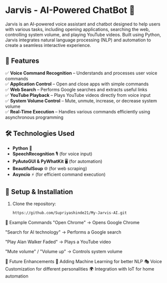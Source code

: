 # **Jarvis - AI-Powered ChatBot 🤖**  

Jarvis is an AI-powered voice assistant and chatbot designed to help users with various tasks, including opening applications, searching the web, controlling system volume, and playing YouTube videos. Built using Python, Jarvis integrates natural language processing (NLP) and automation to create a seamless interactive experience.  

## **🚀 Features**  
✅ **Voice Command Recognition** – Understands and processes user voice commands  
✅ **Application Control** – Open and close apps with simple commands  
✅ **Web Search** – Performs Google searches and extracts useful links  
✅ **YouTube Playback** – Plays YouTube videos directly from voice input  
✅ **System Volume Control** – Mute, unmute, increase, or decrease system volume  
✅ **Real-Time Execution** – Handles various commands efficiently using asynchronous programming  

## **🛠️ Technologies Used**  
- **Python** 🐍  
- **SpeechRecognition** 🎙️ (for voice input)  
- **PyAutoGUI & PyWhatKit** 🖥️ (for automation)  
- **BeautifulSoup** 🌐 (for web scraping)  
- **Asyncio** ⚡ (for efficient command execution)  

## **🔧 Setup & Installation**  
1. Clone the repository:  
   ```sh
   https://github.com/Supriyashinde21/My-Jarvis-AI.git


🎤 Example Commands
"Open Chrome" → Opens Google Chrome

"Search for AI technology" → Performs a Google search

"Play Alan Walker Faded" → Plays a YouTube video

"Mute volume" / "Volume up" → Controls system volume

🤖 Future Enhancements
🚀 Adding Machine Learning for better NLP
🎭 Voice Customization for different personalities
🌍 Integration with IoT for home automation